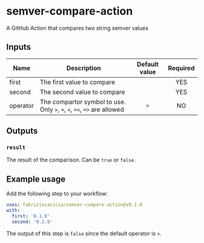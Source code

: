 # semver-compare-action
A GitHub Action that compares two string semver values

## Inputs

| Name | Description | Default value | Required |
|---|---|:---:|:---:|
| first | The first value to compare |   | YES |
| second | The second value to compare |   | YES |
| operator | The compartor symbol to use. Only `>`, `=`, `<`, `=<`, `=>` are allowed | `>` | NO |


## Outputs

### `result`

The result of the comparison. Can be `true` or `false`.

## Example usage

Add the following step to your workflow:

```yaml
uses: fabriziocacicia/semver-compare-action@v0.1.0
with:
  first: '0.1.0'
  second: '0.2.0'
```

The output of this step is `false` since the default operator is `>`.
